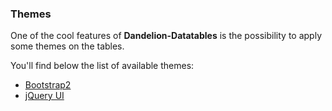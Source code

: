 ### Themes

One of the cool features of **Dandelion-Datatables** is the possibility to apply some themes on the tables.

You\'ll find below the list of available themes:

 * [Bootstrap2](./bootstrap2.html)
 * [jQuery UI](/jqueryui.html)
